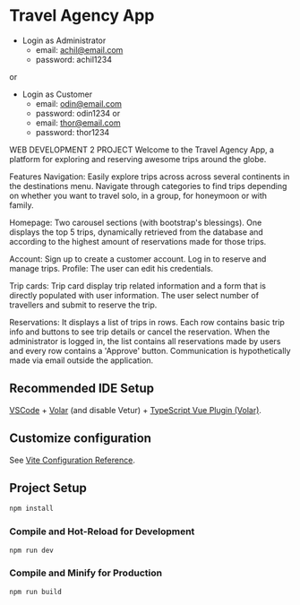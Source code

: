 # Travel Agency App

- Login as Administrator
    - email: achil@email.com
    - password: achil1234

or

- Login as Customer
    - email: odin@email.com
    - password: odin1234 
    or
    - email: thor@email.com
    - password: thor1234

WEB DEVELOPMENT 2 PROJECT
Welcome to the Travel Agency App, a platform for exploring and reserving awesome trips around the globe.

Features
Navigation: Easily explore trips across across several continents in the destinations menu. Navigate through categories to find trips depending on whether you want to travel solo, in a group, for honeymoon or with family.

Homepage: Two carousel sections (with bootstrap's blessings). One displays the top 5 trips, dynamically retrieved from the database and according to the highest amount of reservations made for those trips.

Account: Sign up to create a customer account. Log in to reserve and manage trips.
Profile: The user can edit his credentials.

Trip cards: Trip card display trip related information and a form that is directly populated with user information. The user select number of travellers and submit to reserve the trip.

Reservations: It displays a list of trips in rows. Each row contains basic trip info and buttons to see trip details or cancel the reservation. When the administrator is logged in, the list contains all reservations made by users and every row contains a 'Approve' button. Communication is hypothetically made via email outside the application. 

## Recommended IDE Setup

[VSCode](https://code.visualstudio.com/) + [Volar](https://marketplace.visualstudio.com/items?itemName=Vue.volar) (and disable Vetur) + [TypeScript Vue Plugin (Volar)](https://marketplace.visualstudio.com/items?itemName=Vue.vscode-typescript-vue-plugin).

## Customize configuration

See [Vite Configuration Reference](https://vitejs.dev/config/).

## Project Setup

```sh
npm install
```

### Compile and Hot-Reload for Development

```sh
npm run dev
```

### Compile and Minify for Production

```sh
npm run build
```
